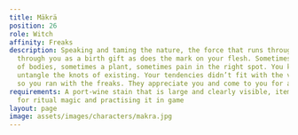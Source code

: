 ```yaml
---
title: Mäkrä
position: 26
role: Witch
affinity: Freaks
description: Speaking and taming the nature, the force that runs through all, courses
  through you as a birth gift as does the mark on your flesh. Sometimes it’s a joining
  of bodies, sometimes a plant, sometimes pain in the right spot. You know how to
  untangle the knots of existing. Your tendencies didn’t fit with the village folk
  so you ran with the freaks. They appreciate you and come to you for advice.
requirements: A port-wine stain that is large and clearly visible, items and spells
  for ritual magic and practising it in game
layout: page
image: assets/images/characters/makra.jpg
---
```

